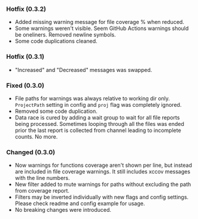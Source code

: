 
### Hotfix (0.3.2)
- Added missing warning message for file coverage % when reduced.
- Some warnings weren't visible. Seem GitHub Actions warnings should be oneliners. Removed newline symbols.
- Some code duplications cleaned.

### Hotfix (0.3.1)
- "Increased" and "Decreased" messages was swapped. 

### Fixed (0.3.0)
- File paths for warnings was always relative to working dir only. `ProjectPath` setting in config and `proj` flag was completely ignored.
- Removed some code duplication.
- Data race is cured by adding a wait group to wait for all file reports being processed. Sometimes looping through all the files was ended prior the last report is collected from channel leading to incomplete counts. No more.

### Changed (0.3.0)
- Now warnings for functions coverage aren't shown per line, but instead are included in file coverage warnings. It still includes xccov messages with the line numbers.
- New filter added to mute warnings for paths without excluding the path from coverage report.
- Filters may be inverted individually with new flags and config settings. Please check readme and config example for usage.
- No breaking changes were introduced.
